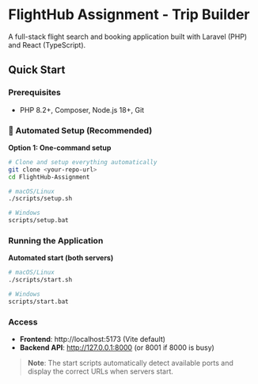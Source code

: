 # FlightHub Assignment - Trip Builder

A full-stack flight search and booking application built with Laravel (PHP) and React (TypeScript).

## Quick Start

### Prerequisites
- PHP 8.2+, Composer, Node.js 18+, Git

### 🚀 Automated Setup (Recommended)

**Option 1: One-command setup**
```bash
# Clone and setup everything automatically
git clone <your-repo-url>
cd FlightHub-Assignment

# macOS/Linux
./scripts/setup.sh

# Windows
scripts/setup.bat
```



### Running the Application

**Automated start (both servers)**
```bash
# macOS/Linux
./scripts/start.sh

# Windows  
scripts/start.bat
```



### Access
- **Frontend**: http://localhost:5173 (Vite default)
- **Backend API**: http://127.0.0.1:8000 (or 8001 if 8000 is busy)

> **Note**: The start scripts automatically detect available ports and display the correct URLs when servers start.
